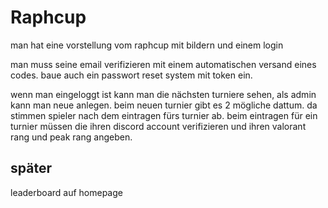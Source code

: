 # Raphcup

man hat eine vorstellung vom raphcup mit bildern und einem login

man muss seine email verifizieren mit einem automatischen versand eines codes. baue auch ein passwort reset system mit token ein.

wenn man eingeloggt ist kann man die nächsten turniere sehen, als admin kann man neue anlegen. beim neuen turnier gibt es 2 mögliche dattum. da stimmen spieler nach dem eintragen fürs turnier ab.
beim eintragen für ein turnier müssen die ihren discord account verifizieren und ihren valorant rang und peak rang angeben.

## später

leaderboard auf homepage
